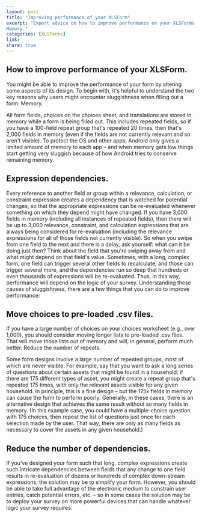 ```yaml
---
layout: post
title: "Improving performance of your XLSForm"
excerpt: "Expert advice on how to improve performance on your XLSForms. You might be able to improve the performance of your form by altering some aspects of its design. To begin with, it's helpful to understand the two key reasons why users might encounter sluggishness when filling out a form:
Memory."
categories: [XLSForms]
link: 
share: true
---
```

How to improve performance of your XLSForm.
----
You might be able to improve the performance of your form by altering some aspects of its design. To begin with, it's helpful to understand the two key reasons why users might encounter sluggishness when filling out a form:
Memory. 

All form fields, choices on the choices sheet, and translations are stored in memory while a form is being filled out. This includes repeated fields, so if you have a 100-field repeat group that's repeated 20 times, then that's 2,000 fields in memory (even if the fields are not currently relevant and so aren't visible). To protect the OS and other apps, Android only gives a limited amount of memory to each app – and when memory gets low things start getting very sluggish because of how Android tries to conserve remaining memory.

Expression dependencies. 
----
Every reference to another field or group within a relevance, calculation, or constraint expression creates a dependency that is watched for potential changes, so that the appropriate expressions can be re-evaluated whenever something on which they depend might have changed. If you have 3,000 fields in memory (including all instances of repeated fields), then there will be up to 3,000 relevance, constraint, and calculation expressions that are always being considered for re-evaluation (including the relevance expressions for all of those fields not currently visible). So when you swipe from one field to the next and there is a delay, ask yourself: what can it be doing just then? Think about the field that you're swiping away from and what might depend on that field's value. Sometimes, with a long, complex form, one field can trigger several other fields to recalculate, and those can trigger several more, and the dependencies run so deep that hundreds or even thousands of expressions will be re-evaluated. Thus, in this way, performance will depend on the logic of your survey.
Understanding these causes of sluggishness, there are a few things that you can do to improve performance:

Move choices to pre-loaded .csv files. 
----
If you have a large number of choices on your choices worksheet (e.g., over 1,000), you should consider moving longer lists to pre-loaded .csv files. That will move those lists out of memory and will, in general, perform much better. 
Reduce the number of repeats. 

Some form designs involve a large number of repeated groups, most of which are never visible. For example, say that you want to ask a long series of questions about certain assets that might be found in a household; if there are 175 different types of asset, you might create a repeat group that's repeated 175 times, with only the relevant assets visible for any given household. In principle, this is a fine design – but the 175x fields in memory can cause the form to perform poorly. Generally, in these cases, there is an alternative design that achieves the same result without so many fields in memory. (In this example case, you could have a multiple-choice question with 175 choices, then repeat the list of questions just once for each selection made by the user. That way, there are only as many fields as necessary to cover the assets in any given household.)

Reduce the number of dependencies. 
----
If you've designed your form such that long, complex expressions create such intricate dependencies between fields that any change to one field results in re-evaluation of dozens or hundreds of complex down-stream expressions, the solution may be to simplify your form. However, you should be able to take full advantage of the electronic medium to constrain user entries, catch potential errors, etc. – so in some cases the solution may be to deploy your survey on more powerful devices that can handle whatever logic your survey requires.


